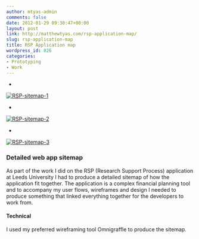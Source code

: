```yaml
---
author: mtyas-admin
comments: false
date: 2012-01-29 09:30:47+00:00
layout: post
link: http://matthewtyas.com/rsp-application-map/
slug: rsp-application-map
title: RSP Application map
wordpress_id: 826
categories:
- Prototyping
- Work
---
```



  


    
  * 
[![RSP-sitemap-1](http://matthewtyas.com/wp-content/uploads/2013/01/RSP-sitemap-1.png)](http://matthewtyas.com/wp-content/uploads/2013/01/RSP-sitemap-1.png)
    

    
  * 
[![RSP-sitemap-2](http://matthewtyas.com/wp-content/uploads/2013/01/RSP-sitemap-2.png)](http://matthewtyas.com/wp-content/uploads/2013/01/RSP-sitemap-2.png)
    

    
  * 
[![RSP-sitemap-3](http://matthewtyas.com/wp-content/uploads/2013/01/RSP-sitemap-3.png)](http://matthewtyas.com/wp-content/uploads/2013/01/RSP-sitemap-3.png)
   

  










### Detailed web app sitemap





As part of the work I did on the RSP (Research Support Process) application at Leeds University I had to produce a detailed sitemap of how the application fit together. The application is a complex financial planning tool and to accompany my user flows, wireframes and design I needed to produce something that linked everything together for the developers to work from.





#### Technical





I used my preferred wireframing tool Omnigraffle to produce the sitemap.












